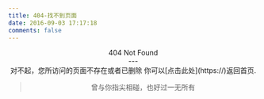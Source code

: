 ```yaml
---
title: 404-找不到页面
date: 2016-09-03 17:17:18
comments: false
---
```

<center>404 Not Found<center>
---
<center>
对不起，您所访问的页面不存在或者已删除
你可以[点击此处](https://)返回首页.

</center>
<blockquote class="blockquote-center">
    曾与你指尖相碰，也好过一无所有
</blockquote>


